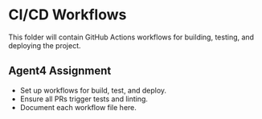 # CI/CD Workflows

This folder will contain GitHub Actions workflows for building, testing, and deploying the project.

## Agent4 Assignment
- Set up workflows for build, test, and deploy.
- Ensure all PRs trigger tests and linting.
- Document each workflow file here. 
